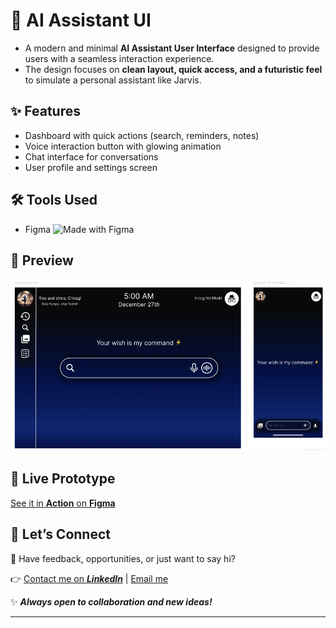 # 🤖 AI Assistant UI

- A modern and minimal **AI Assistant User Interface** designed to provide users with a seamless interaction experience.  
- The design focuses on **clean layout, quick access, and a futuristic feel** to simulate a personal assistant like Jarvis.

## ✨ Features
- Dashboard with quick actions (search, reminders, notes)  
- Voice interaction button with glowing animation  
- Chat interface for conversations   
- User profile and settings screen  

## 🛠 Tools Used
- Figma
![Made with Figma](https://img.shields.io/badge/Made%20with-Figma-blue?logo=figma)

## 🎨 Preview
<p align="left">
    <img src="./assistantmockup.png" alt="Preview 👇" width="555">
</p>

## 🔗 Live Prototype
[See it in **Action** on **Figma**](https://www.figma.com/...)

## 🚀 Let’s Connect

💌 Have feedback, opportunities, or just want to say hi?

👉 [Contact me on ***LinkedIn***](https://www.linkedin.com/in/chirag-kumar-soni)  | [Email me](mailto:chiragksoni0@gmail.com)

✨ ***Always open to collaboration and new ideas!***

---